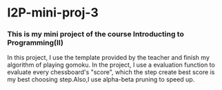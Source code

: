 # I2P-mini-proj-3

### This is my mini project of the course Introducting to Programming(II)

In this project, I use the template provided by the teacher and finish my algorithm of playing gomoku.
In the project, I use a evaluation function to evaluate every chessboard's "score", which the step create
best score is my best choosing step.Also,I use alpha-beta pruning to speed up.
